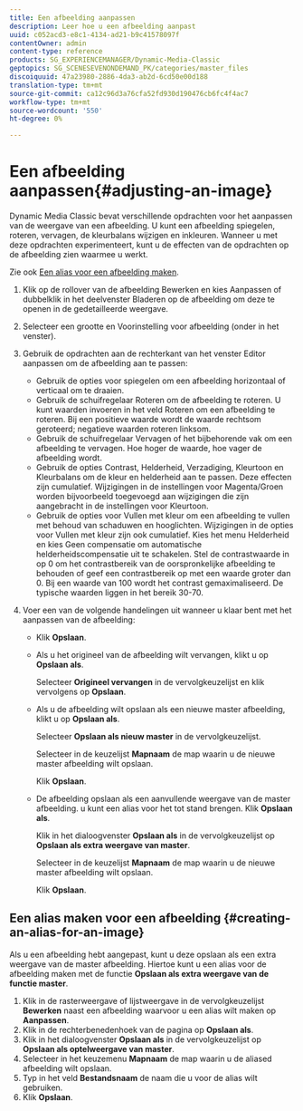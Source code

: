 ```yaml
---
title: Een afbeelding aanpassen
description: Leer hoe u een afbeelding aanpast
uuid: c052acd3-e8c1-4134-ad21-b9c41578097f
contentOwner: admin
content-type: reference
products: SG_EXPERIENCEMANAGER/Dynamic-Media-Classic
geptopics: SG_SCENESEVENONDEMAND_PK/categories/master_files
discoiquuid: 47a23980-2886-4da3-ab2d-6cd50e00d188
translation-type: tm+mt
source-git-commit: ca12c96d3a76cfa52fd930d190476cb6fc4f4ac7
workflow-type: tm+mt
source-wordcount: '550'
ht-degree: 0%

---
```



# Een afbeelding aanpassen{#adjusting-an-image}

Dynamic Media Classic bevat verschillende opdrachten voor het aanpassen van de weergave van een afbeelding. U kunt een afbeelding spiegelen, roteren, vervagen, de kleurbalans wijzigen en inkleuren. Wanneer u met deze opdrachten experimenteert, kunt u de effecten van de opdrachten op de afbeelding zien waarmee u werkt.

Zie ook [Een alias voor een afbeelding maken](adjusting-image.md#creating_an_alias_for_an_image).

1. Klik op de rollover van de afbeelding Bewerken en kies Aanpassen of dubbelklik in het deelvenster Bladeren op de afbeelding om deze te openen in de gedetailleerde weergave.
1. Selecteer een grootte en Voorinstelling voor afbeelding (onder in het venster).
1. Gebruik de opdrachten aan de rechterkant van het venster Editor aanpassen om de afbeelding aan te passen:

   * Gebruik de opties voor spiegelen om een afbeelding horizontaal of verticaal om te draaien.
   * Gebruik de schuifregelaar Roteren om de afbeelding te roteren. U kunt waarden invoeren in het veld Roteren om een afbeelding te roteren. Bij een positieve waarde wordt de waarde rechtsom geroteerd; negatieve waarden roteren linksom.
   * Gebruik de schuifregelaar Vervagen of het bijbehorende vak om een afbeelding te vervagen. Hoe hoger de waarde, hoe vager de afbeelding wordt.
   * Gebruik de opties Contrast, Helderheid, Verzadiging, Kleurtoon en Kleurbalans om de kleur en helderheid aan te passen. Deze effecten zijn cumulatief. Wijzigingen in de instellingen voor Magenta/Groen worden bijvoorbeeld toegevoegd aan wijzigingen die zijn aangebracht in de instellingen voor Kleurtoon.
   * Gebruik de opties voor Vullen met kleur om een afbeelding te vullen met behoud van schaduwen en hooglichten. Wijzigingen in de opties voor Vullen met kleur zijn ook cumulatief. Kies het menu Helderheid en kies Geen compensatie om automatische helderheidscompensatie uit te schakelen. Stel de contrastwaarde in op 0 om het contrastbereik van de oorspronkelijke afbeelding te behouden of geef een contrastbereik op met een waarde groter dan 0. Bij een waarde van 100 wordt het contrast gemaximaliseerd. De typische waarden liggen in het bereik 30-70.

1. Voer een van de volgende handelingen uit wanneer u klaar bent met het aanpassen van de afbeelding:

   * Klik **Opslaan**.
   * Als u het origineel van de afbeelding wilt vervangen, klikt u op **Opslaan als**.

      Selecteer **Origineel vervangen** in de vervolgkeuzelijst en klik vervolgens op **Opslaan**.

   * Als u de afbeelding wilt opslaan als een nieuwe master afbeelding, klikt u op **Opslaan als**.

      Selecteer **Opslaan als nieuw master** in de vervolgkeuzelijst.

      Selecteer in de keuzelijst **Mapnaam** de map waarin u de nieuwe master afbeelding wilt opslaan.

      Klik **Opslaan**.

   * De afbeelding opslaan als een aanvullende weergave van de master afbeelding. u kunt een alias voor het tot stand brengen. Klik **Opslaan als**.

      Klik in het dialoogvenster **Opslaan als** in de vervolgkeuzelijst op **Opslaan als extra weergave van master**.

      Selecteer in de keuzelijst **Mapnaam** de map waarin u de nieuwe master afbeelding wilt opslaan.

      Klik **Opslaan**.

## Een alias maken voor een afbeelding {#creating-an-alias-for-an-image}

Als u een afbeelding hebt aangepast, kunt u deze opslaan als een extra weergave van de master afbeelding. Hiertoe kunt u een alias voor de afbeelding maken met de functie **Opslaan als extra weergave van de functie master**.

1. Klik in de rasterweergave of lijstweergave in de vervolgkeuzelijst **Bewerken** naast een afbeelding waarvoor u een alias wilt maken op **Aanpassen**.
1. Klik in de rechterbenedenhoek van de pagina op **Opslaan als**.
1. Klik in het dialoogvenster **Opslaan als** in de vervolgkeuzelijst op **Opslaan als optelweergave van master**.
1. Selecteer in het keuzemenu **Mapnaam** de map waarin u de aliased afbeelding wilt opslaan.
1. Typ in het veld **Bestandsnaam** de naam die u voor de alias wilt gebruiken.
1. Klik **Opslaan**.

